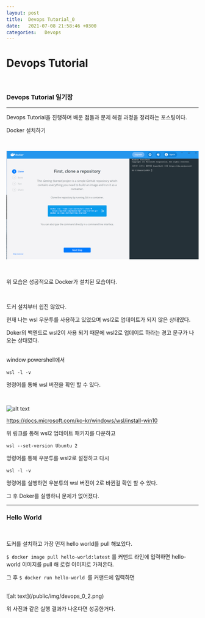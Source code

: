 ```yaml
---
layout: post
title:  Devops Tutorial_0
date:   2021-07-08 21:58:46 +0300
categories:   Devops
---
```

# Devops Tutorial

<br>

### Devops Tutorial 일기장
---
Devops Tutorial을 진행하며 배운 점들과 문제 해결 과정을 정리하는 포스팅이다.

Docker 설치하기

<br>

![alt text](/public/img/devops_0_0.png)

<br>

위 모습은 성공적으로 Docker가 설치된 모습이다.

<br>

도커 설치부터 쉽진 않았다.

현재 나는 wsl 우분투를 사용하고 있었으며 wsl2로 업데이트가 되지 않은 상태였다.

Doker의 백엔드로 wsl2이 사용 되기 때문에 wsl2로 업데이트 하라는 경고 문구가 나오는 상태였다.

<br>
window powershell에서

``` wsl -l -v ```

명령어를 통해 wsl 버전을 확인 할 수 있다.

<br>

![alt text](/public/img/devops_0_1.png)

https://docs.microsoft.com/ko-kr/windows/wsl/install-win10

위 링크를 통해 wsl2 업데이트 패키지를 다운하고

``` wsl --set-version Ubuntu 2 ```

명령어를 통해 우분투를 wsl2로 설정하고 다시

``` wsl -l -v ```

명령어를 실행하면 우분투의 wsl 버전이 2로 바뀐걸 확인 할 수 있다.

그 후 Doker를 실행하니 문제가 없어졌다.

***
### Hello World

<br>

도커를 설치하고 가장 먼저 hello world를 pull 해보았다.

``` $ docker image pull hello-world:latest ```
를 커맨드 라인에 입력하면 hello-world 이미지를 pull 해 로컬 이미지로 가져온다.

그 후 ``` $ docker run hello-world  ```를 커맨드에 입력하면  

<br>
![alt text](/public/img/devops_0_2.png)

<br>

위 사진과 같은 실행 결과가 나온다면 성공한거다.